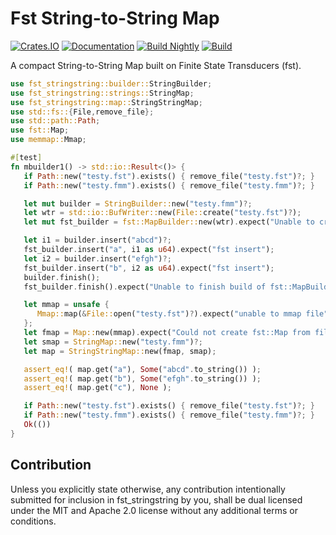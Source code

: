 Fst String-to-String Map
========================

[![Crates.IO](https://img.shields.io/crates/v/fst_stringstring.svg)](https://crates.rs/crates/fst_stringstring)
[![Documentation](https://img.shields.io/badge/api-rustdoc-blue.svg)](https://docs.rs/fst_stringstring)
[![Build Nightly](https://github.com/andrew-johnson-4/fst_stringstring/workflows/BuildNightly/badge.svg)](https://github.com/andrew-johnson-4/fst_stringstring)
[![Build](https://github.com/andrew-johnson-4/fst_stringstring/workflows/Build/badge.svg)](https://github.com/andrew-johnson-4/fst_stringstring)

A compact String-to-String Map built on Finite State Transducers (fst).

```rust
use fst_stringstring::builder::StringBuilder;
use fst_stringstring::strings::StringMap;
use fst_stringstring::map::StringStringMap;
use std::fs::{File,remove_file};
use std::path::Path;
use fst::Map;
use memmap::Mmap;

#[test]
fn mbuilder1() -> std::io::Result<()> {
   if Path::new("testy.fst").exists() { remove_file("testy.fst")?; }
   if Path::new("testy.fmm").exists() { remove_file("testy.fmm")?; }

   let mut builder = StringBuilder::new("testy.fmm")?;
   let wtr = std::io::BufWriter::new(File::create("testy.fst")?);
   let mut fst_builder = fst::MapBuilder::new(wtr).expect("Unable to create fst::MapBuilder");

   let i1 = builder.insert("abcd")?;
   fst_builder.insert("a", i1 as u64).expect("fst insert");
   let i2 = builder.insert("efgh")?;
   fst_builder.insert("b", i2 as u64).expect("fst insert");
   builder.finish();
   fst_builder.finish().expect("Unable to finish build of fst::MapBuilder");

   let mmap = unsafe {
      Mmap::map(&File::open("testy.fst")?).expect("unable to mmap file")
   };
   let fmap = Map::new(mmap).expect("Could not create fst::Map from file");
   let smap = StringMap::new("testy.fmm")?;
   let map = StringStringMap::new(fmap, smap);

   assert_eq!( map.get("a"), Some("abcd".to_string()) );
   assert_eq!( map.get("b"), Some("efgh".to_string()) );
   assert_eq!( map.get("c"), None );

   if Path::new("testy.fst").exists() { remove_file("testy.fst")?; }
   if Path::new("testy.fmm").exists() { remove_file("testy.fmm")?; }
   Ok(())
}
```

## Contribution
Unless you explicitly state otherwise, any contribution intentionally submitted for inclusion in fst_stringstring by you,
shall be dual licensed under the MIT and Apache 2.0 license without any additional terms or conditions.
